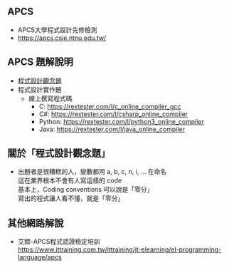 ## APCS
 - APCS大學程式設計先修檢測
 - https://apcs.csie.ntnu.edu.tw/
 
## APCS 題解說明
 - [程式設計觀念題](master/程式設計觀念題)
 - 程式設計實作題
   - 線上撰寫程式碼
     - C: https://rextester.com/l/c_online_compiler_gcc
     - C#: https://rextester.com/l/csharp_online_compiler
     - Python: https://rextester.com/l/python3_online_compiler
     - Java: https://rextester.com/l/java_online_compiler
     

## 關於「程式設計觀念題」
 - 出題者是很糟糕的人，變數都用 a, b, c, n, i, ... 在命名
   <br>這在業界根本不會有人寫這樣的 code
   <br>基本上，Coding conventions 可以說是「零分」
   <br>寫出的程式讓人看不懂，就是「零分」

## 其他網路解說
 - 艾鍗-APCS程式認證檢定培訓
   <br>https://www.ittraining.com.tw/ittraining/it-elearning/el-programming-language/apcs
